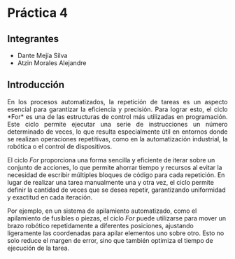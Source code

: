 # Práctica 4

## Integrantes

- Dante Mejía Silva
- Atzin Morales Alejandre

## Introducción
<p align="justify">
En los procesos automatizados, la repetición de tareas es un aspecto esencial para garantizar la eficiencia y precisión. Para lograr esto, el ciclo *For* es una de las estructuras de control más utilizadas en programación. Este ciclo permite ejecutar una serie de instrucciones un número determinado de veces, lo que resulta especialmente útil en entornos donde se realizan operaciones repetitivas, como en la automatización industrial, la robótica o el control de dispositivos.

El ciclo *For* proporciona una forma sencilla y eficiente de iterar sobre un conjunto de acciones, lo que permite ahorrar tiempo y recursos al evitar la necesidad de escribir múltiples bloques de código para cada repetición. En lugar de realizar una tarea manualmente una y otra vez, el ciclo permite definir la cantidad de veces que se desea repetir, garantizando uniformidad y exactitud en cada iteración.

Por ejemplo, en un sistema de apilamiento automatizado, como el apilamiento de fusibles o piezas, el ciclo *For* puede utilizarse para mover un brazo robótico repetidamente a diferentes posiciones, ajustando ligeramente las coordenadas para apilar elementos uno sobre otro. Esto no solo reduce el margen de error, sino que también optimiza el tiempo de ejecución de la tarea.
</p>

